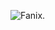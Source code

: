 


![Fanix.](https://media.discordapp.net/attachments/719570386303320096/1181990053971492864/1.PNG)
